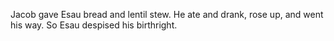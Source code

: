 Jacob gave Esau bread and lentil stew. He ate and drank, rose up, and went his way. So Esau despised his birthright.
